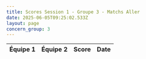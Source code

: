 ```yaml
---
title: Scores Session 1 - Groupe 3 - Matchs Aller
date: 2025-06-05T09:25:02.533Z
layout: page
concern_group: 3
---
```




| Équipe 1 | Équipe 2 | Score | Date |
|----------|----------|-------|------|


